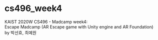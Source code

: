 # cs496_week4
KAIST 2020W CS496 - Madcamp week4:  
  Escape Madcamp (AR Escape game with Unity engine and AR Foundation)
  by 박선효, 최예원

